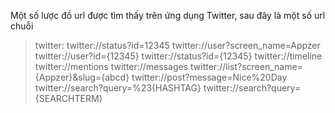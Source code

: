 Một số lược đồ url được tìm thấy trên ứng dụng Twitter, sau đây là một số url chuỗi 

> twitter:
twitter://status?id=12345
twitter://user?screen_name=Appzer
twitter://user?id={12345}
twitter://status?id={12345}
twitter://timeline
twitter://mentions
twitter://messages
twitter://list?screen_name={Appzer}&slug={abcd}
twitter://post?message=Nice%20Day
twitter://search?query=%23{HASHTAG}
twitter://search?query={SEARCHTERM}
